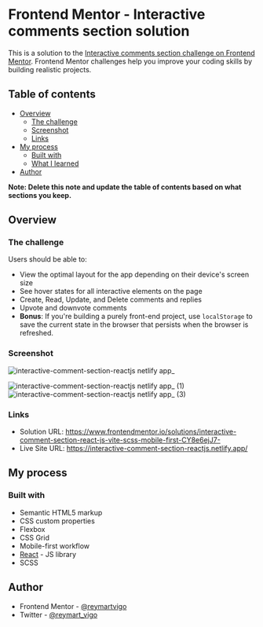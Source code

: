 # Frontend Mentor - Interactive comments section solution

This is a solution to the [Interactive comments section challenge on Frontend Mentor](https://www.frontendmentor.io/challenges/interactive-comments-section-iG1RugEG9). Frontend Mentor challenges help you improve your coding skills by building realistic projects. 

## Table of contents

- [Overview](#overview)
  - [The challenge](#the-challenge)
  - [Screenshot](#screenshot)
  - [Links](#links)
- [My process](#my-process)
  - [Built with](#built-with)
  - [What I learned](#what-i-learned)
- [Author](#author)


**Note: Delete this note and update the table of contents based on what sections you keep.**

## Overview

### The challenge

Users should be able to:

- View the optimal layout for the app depending on their device's screen size
- See hover states for all interactive elements on the page
- Create, Read, Update, and Delete comments and replies
- Upvote and downvote comments
- **Bonus**: If you're building a purely front-end project, use `localStorage` to save the current state in the browser that persists when the browser is refreshed.

### Screenshot

![interactive-comment-section-reactjs netlify app_](https://github.com/reymartvigo/interactive-Comments-section/assets/111113305/f9c8b65e-0b06-497f-a34d-1fa99557bf42)

![interactive-comment-section-reactjs netlify app_ (1)](https://github.com/reymartvigo/interactive-Comments-section/assets/111113305/6624081d-297f-41b3-a467-0b05da6fbb6b) ![interactive-comment-section-reactjs netlify app_ (3)](https://github.com/reymartvigo/interactive-Comments-section/assets/111113305/531d5ac6-4f85-4852-81c8-188ddd35b9e8)



### Links

- Solution URL: https://www.frontendmentor.io/solutions/interactive-comment-section-react-js-vite-scss-mobile-first-CY8e6ejJ7-
- Live Site URL: https://interactive-comment-section-reactjs.netlify.app/

## My process

### Built with

- Semantic HTML5 markup
- CSS custom properties
- Flexbox
- CSS Grid
- Mobile-first workflow
- [React](https://reactjs.org/) - JS library
- SCSS

## Author


- Frontend Mentor - [@reymartvigo](https://www.frontendmentor.io/profile/reymartvigo)
- Twitter - [@reymart_vigo](https://www.twitter.com/reymart_vigo)



